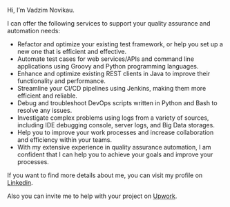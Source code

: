 Hi, I’m Vadzim Novikau.

I can offer the following services to support your quality assurance and automation needs:

- Refactor and optimize your existing test framework, or help you set up a new one that is efficient and effective.
- Automate test cases for web services/APIs and command line applications using Groovy and Python programming languages.
- Enhance and optimize existing REST clients in Java to improve their functionality and performance.
- Streamline your CI/CD pipelines using Jenkins, making them more efficient and reliable.
- Debug and troubleshoot DevOps scripts written in Python and Bash to resolve any issues.
- Investigate complex problems using logs from a variety of sources, including IDE debugging console, server logs, and Big Data storages.
- Help you to improve your work processes and increase collaboration and efficiency within your teams.
- With my extensive experience in quality assurance automation, I am confident that I can help you to achieve your goals and improve your processes.

If you want to find more details about me, you can visit my profile on [Linkedin](https://www.linkedin.com/in/vadim-novikau/).

Also you can invite me to help with your project on [Upwork](https://www.upwork.com/freelancers/~01d1095938521f8083).

<!---
imvadzim/imvadzim is a ✨ special ✨ repository because its `README.md` (this file) appears on your GitHub profile.
You can click the Preview link to take a look at your changes.
--->
